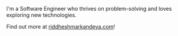I'm a Software Engineer who thrives on problem-solving and loves exploring new technologies.

Find out more at [riddheshmarkandeya.com](https://riddheshmarkandeya.com/)!
